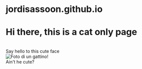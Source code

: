 # jordisassoon.github.io
<html>
<body>
<h1>Hi there, this is a cat only page</h1><br>
<p1>Say hello to this cute face</p1><br>
<img src="https://l43.cdn-news30.it/blobs/full/7/4/3/4/7434ef32-01c2-4b68-9131-30d314480ef0.jpg?_636151186751407226" alt="Foto di un gattino!"><br>
<p1>Ain't he cute?</p1>
</body>
</html>
